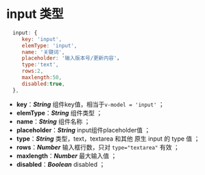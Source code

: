 # input 类型
``` js
  input: {
     key: 'input',
     elemType: 'input',
     name: '关键词',
     placeholder: '输入版本号/更新内容'，
     type:'text',
     rows:2,
     maxlength:50,
     disabled:true,
  },
```
- **key**：***String*** 组件key值，相当于`v-model = 'input'` ；
- **elemType**：***String*** 组件类型 ；
- **name**：***String*** 组件名称 ；
- **placeholder**：***String*** input组件placeholder值 ；
- **type**：***String*** 类型，text，textarea 和其他 原生 input 的 type 值 ；
- **rows**：***Number*** 输入框行数，只对 `type="textarea"` 有效 ；
- **maxlength**：***Number*** 最大输入值 ；
- **disabled**：***Boolean*** disabled ；
